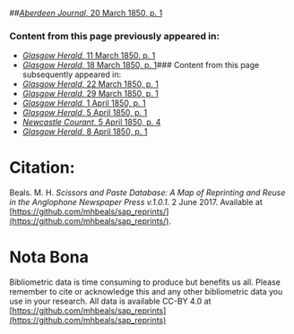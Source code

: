 ##[*Aberdeen Journal*, 20 March 1850, p. 1](https://mhbeals.github.io/sap_html/Aberdeen-Journal/Aberdeen-Journal-20-March-1850-p-1)

### Content from this page previously appeared in:
+ [*Glasgow Herald*, 11 March 1850, p. 1](https://mhbeals.github.io/sap_html/Glasgow-Herald/Glasgow-Herald-11-March-1850-p-1)
+ [*Glasgow Herald*, 18 March 1850, p. 1](https://mhbeals.github.io/sap_html/Glasgow-Herald/Glasgow-Herald-18-March-1850-p-1)### Content from this page subsequently appeared in:
+ [*Glasgow Herald*, 22 March 1850, p. 1](https://mhbeals.github.io/sap_html/Glasgow-Herald/Glasgow-Herald-22-March-1850-p-1)
+ [*Glasgow Herald*, 29 March 1850, p. 1](https://mhbeals.github.io/sap_html/Glasgow-Herald/Glasgow-Herald-29-March-1850-p-1)
+ [*Glasgow Herald*, 1 April 1850, p. 1](https://mhbeals.github.io/sap_html/Glasgow-Herald/Glasgow-Herald-1-April-1850-p-1)
+ [*Glasgow Herald*, 5 April 1850, p. 1](https://mhbeals.github.io/sap_html/Glasgow-Herald/Glasgow-Herald-5-April-1850-p-1)
+ [*Newcastle Courant*, 5 April 1850, p. 4](https://mhbeals.github.io/sap_html/Newcastle-Courant/Newcastle-Courant-5-April-1850-p-4)
+ [*Glasgow Herald*, 8 April 1850, p. 1](https://mhbeals.github.io/sap_html/Glasgow-Herald/Glasgow-Herald-8-April-1850-p-1)
                    
# Citation: 

Beals. M. H. *Scissors and Paste Database: A Map of Reprinting and Reuse in the Anglophone Newspaper Press v.1.0.1.* 2 June 2017. Available at [https://github.com/mhbeals/sap_reprints/](https://github.com/mhbeals/sap_reprints/). 
                    
# Nota Bona

Bibliometric data is time consuming to produce but benefits us all. Please remember to cite or acknowledge this and any other bibliometric data you use in your research. All data is available CC-BY 4.0 at [https://github.com/mhbeals/sap_reprints](https://github.com/mhbeals/sap_reprints)